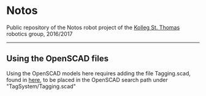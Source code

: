 # Notos
Public repository of the Notos robot project of the [Kolleg St. Thomas][kst] robotics group, 2016/2017

[kst]:http://www.kolleg-st-thomas.de

----------

## Using the OpenSCAD files 
Using the OpenSCAD models here requires adding the file Tagging.scad, found in [here](http://www.github.com/Xasin/TRRIAN), to be placed in the OpenSCAD search path under "TagSystem/Tagging.scad"
